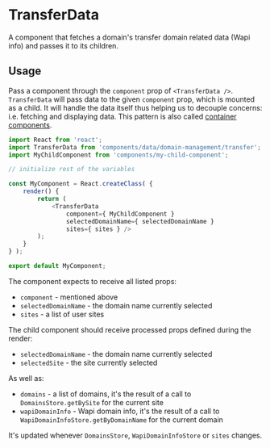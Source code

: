 TransferData
============

A component that fetches a domain's transfer domain related data (Wapi info) and passes it to its children.

## Usage

Pass a component through the `component` prop of `<TransferData />`. `TransferData` will pass data to the given `component` prop, which is mounted as a child.
It will handle the data itself thus helping us to decouple concerns: i.e. fetching and displaying data. This pattern is also called [container components](https://medium.com/@learnreact/container-components-c0e67432e005).

```js
import React from 'react';
import TransferData from 'components/data/domain-management/transfer';
import MyChildComponent from 'components/my-child-component';

// initialize rest of the variables

const MyComponent = React.createClass( {
	render() {
		return (
			<TransferData
				component={ MyChildComponent }
				selectedDomainName={ selectedDomainName }
				sites={ sites } />
		);
	}
} );

export default MyComponent;
```

The component expects to receive all listed props:

* `component` - mentioned above
* `selectedDomainName` - the domain name currently selected 
* `sites` - a list of user sites 

The child component should receive processed props defined during the render:

* `selectedDomainName` - the domain name currently selected 
* `selectedSite` - the site currently selected  

As well as:

* `domains` - a list of domains, it's the result of a call to `DomainsStore.getBySite` for the current site
* `wapiDomainInfo` - Wapi domain info, it's the result of a call to `WapiDomainInfoStore.getByDomainName` for the current domain  

It's updated whenever `DomainsStore`, `WapiDomainInfoStore` or `sites` changes.
